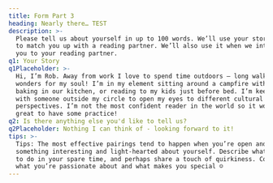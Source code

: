 ```yaml
---
title: Form Part 3
heading: Nearly there… TEST
description: >-
  Please tell us about yourself in up to 100 words. We’ll use your story (bio)
  to match you up with a reading partner. We’ll also use it when we introduce
  you to your reading partner.
q1: Your Story
q1Placeholder: >-
  Hi, I’m Rob. Away from work I love to spend time outdoors – long walks work
  wonders for my soul! I’m in my element sitting around a campfire with family,
  baking in our kitchen, or reading to my kids just before bed. I’m keen to read
  with someone outside my circle to open my eyes to different cultural
  perspectives. I’m not the most confident reader in the world so it would be
  great to have some practice!
q2: Is there anything else you'd like to tell us?
q2Placeholder: Nothing I can think of - looking forward to it!
tips: >-
  Tips: The most effective pairings tend to happen when you’re open and share
  something interesting and light-hearted about yourself. Describe what you like
  to do in your spare time, and perhaps share a touch of quirkiness. Consider
  what you’re passionate about and what makes you special ☺
---
```


